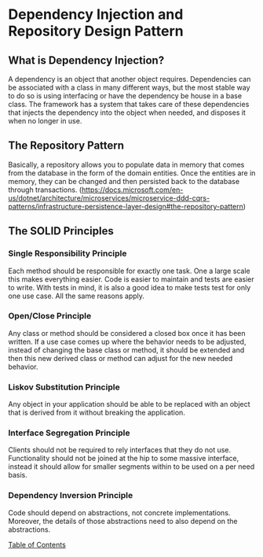 # Dependency Injection and Repository Design Pattern

## What is Dependency Injection?
A dependency is an object that another object requires. Dependencies can be associated with a class in many different ways, but the most stable way to do so is using interfacing or have the dependency be house in a base class. The framework has a system that takes care of these dependencies that injects the dependency into the object when needed, and disposes it when no longer in use.

## The Repository Pattern
Basically, a repository allows you to populate data in memory that comes from the database in the form of the domain entities. Once the entities are in memory, they can be changed and then persisted back to the database through transactions.
(https://docs.microsoft.com/en-us/dotnet/architecture/microservices/microservice-ddd-cqrs-patterns/infrastructure-persistence-layer-design#the-repository-pattern)

## The SOLID Principles

### Single Responsibility Principle
Each method should be responsible for exactly one task. One a large scale this makes everything easier. Code is easier to maintain and tests are easier to write. With tests in mind, it is also a good idea to make tests test for only one use case. All the same reasons apply.
### Open/Close Principle
Any class or method should be considered a closed box once it has been written. If a use case comes up where the behavior needs to be adjusted, instead of changing the base class or method, it should be extended and then this new derived class or method can adjust for the new needed behavior.
### Liskov Substitution Principle
Any object in your application should be able to be replaced with an object that is derived from it without breaking the application.
### Interface Segregation Principle
Clients should not be required to rely interfaces that they do not use. Functionality should not be joined at the hip to some massive interface, instead it should allow for smaller segments within to be used on a per need basis.
### Dependency Inversion Principle
Code should depend on abstractions, not concrete implementations. Moreover, the details of those abstractions need to also depend on the abstractions.



[Table of Contents](../README.md)
